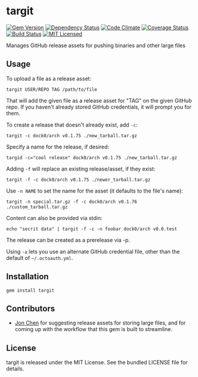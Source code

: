 targit
=========

[![Gem Version](https://img.shields.io/gem/v/targit.svg)](https://rubygems.org/gems/targit)
[![Dependency Status](https://img.shields.io/gemnasium/akerl/targit.svg)](https://gemnasium.com/akerl/targit)
[![Code Climate](https://img.shields.io/codeclimate/github/akerl/targit.svg)](https://codeclimate.com/github/akerl/targit)
[![Coverage Status](https://img.shields.io/coveralls/akerl/targit.svg)](https://coveralls.io/r/akerl/targit)
[![Build Status](https://img.shields.io/travis/akerl/targit.svg)](https://travis-ci.org/akerl/targit)
[![MIT Licensed](https://img.shields.io/badge/license-MIT-green.svg)](https://tldrlegal.com/license/mit-license)

Manages GitHub release assets for pushing binaries and other large files

## Usage

To upload a file as a release asset:

```
targit USER/REPO TAG /path/to/file
```

That will add the given file as a release asset for "TAG" on the given GitHub repo. If you haven't already stored GitHub credentials, it will prompt you for them.

To create a release that doesn't already exist, add `-c`:

```
targit -c dock0/arch v0.1.75 ./new_tarball.tar.gz
```

Specify a name for the release, if desired:

```
targid -c="cool release" dock0/arch v0.1.75 ./new_tarball.tar.gz
```

Adding `-f` will replace an existing release/asset, if they exist:

```
targit -f -c dock0/arch v0.1.75 ./newer_tarball.tar.gz
```

Use `-n NAME` to set the name for the asset (it defaults to the file's name):

```
targit -n special.tar.gz -f -c dock0/arch v0.1.76 ./custom_tarball.tar.gz
```

Content can also be provided via stdin:

```
echo "secrit data" | targit -f -c -n foobar dock0/arch v0.0.test
```

The release can be created as a prerelease via -p.

Using `-a` lets you use an alternate GitHub credential file, other than the default of `~/.octoauth.yml`.

## Installation

    gem install targit

## Contributors

* [Jon Chen](https://github.com/fly) for suggesting release assets for storing large files, and for coming up with the workflow that this gem is built to streamline.

## License

targit is released under the MIT License. See the bundled LICENSE file for details.

